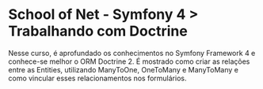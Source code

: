 # School of Net - Symfony 4 > Trabalhando com Doctrine

Nesse curso, é aprofundado os conhecimentos no Symfony Framework 4 e conhece-se melhor o ORM Doctrine 2. É mostrado como criar as relações entre as Entities, utilizando ManyToOne, OneToMany e ManyToMany e como vincular esses relacionamentos nos formulários.
